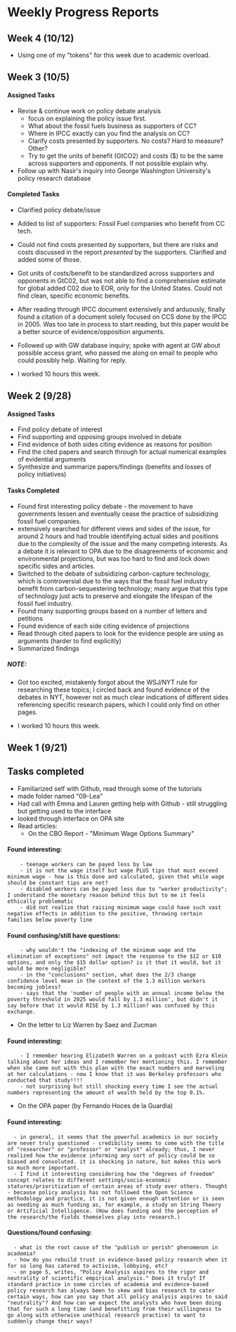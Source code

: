 # Weekly Progress Reports

## Week 4 (10/12)
- Using one of my "tokens" for this week due to academic overload.
 
## Week 3 (10/5)
#### Assigned Tasks
- Revise & continue work on policy debate analysis
    - focus on explaining the policy issue first.   
    - What about the fossil fuels business as supporters of CC?
    - Where in IPCC exactly can you find the analysis on CC?
    - Clarify costs presented by supporters. No costs? Hard to measure? Other?
    - Try to get the units of benefit (GtCO2) and costs ($) to be the same across supporters and opponents. If not possible explain why.
- Follow up with Nasir's inquiry into George Washington University's policy research database

#### Completed Tasks
- Clarified policy debate/issue
- Added to list of supporters: Fossil Fuel companies who benefit from CC tech.  
- Could not find costs presented *by* supporters, but there are risks and costs discussed in the report *presented* by the supporters. Clarified and added some of those.
- Got units of costs/benefit to be standardized across supporters and opponents in GtC02, but was not able to find a comprehensive estimate for global added C02 due to EOR, only for the United States. Could not find clean, specific economic benefits.
- After reading through IPCC document extensively and arduously, finally found a citation of a document solely focused on CCS done by the IPCC in 2005. Was too late in process to start reading, but this paper would be a better source of evidence/opposition arguments.  
- Followed up with GW database inquiry; spoke with agent at GW about possible access grant, who passed me along on email to people who could possibly help. Waiting for reply.

- I worked 10 hours this week.



## Week 2  (9/28)
#### Assigned Tasks
- Find policy debate of interest
- Find supporting and opposing groups involved in debate
- Find evidence of both sides citing evidence as reasons for position
- Find the cited papers and search through for actual numerical examples of evidential arguments
- Synthesize and summarize papers/findings (benefits and losses of policy initiatives)

#### Tasks Completed
- Found first interesting policy debate - the movement to have governments lessen and eventually cease the practice of subsidizing fossil fuel companies.
- extensively searched for different views and sides of the issue, for around 2 hours and had trouble identifying actual sides and positions due to the complexity of the issue and the many competing interests. As a debate it is relevant to OPA due to the disagreements of economic and environmental projections, but was too hard to find and lock down specific sides and articles.
- Switched to the debate of subsidizing carbon-capture technology, which is controversial due to the ways that the fossil fuel industry benefit from carbon-sequestering technology; many argue that this type of technology just acts to preserve and elongate the lifespan of the fossil fuel industry.
- Found many supporting groups based on a number of letters and petitions
- Found evidence of each side citing evidence of projections
- Read through cited papers to look for the evidence people are using as arguments (harder to find explicitly)
- Summarized findings

##### NOTE:
- Got too excited, mistakenly forgot about the WSJ/NYT rule for researching these topics; I circled back and found evidence of the debates in NYT, however not as much clear indications of different sides referencing specific research papers, which I could only find on other pages.

- I worked 10 hours this week.

## Week 1 (9/21)

## Tasks completed
- Familiarized self with Github, read through some of the tutorials
- made folder named "09-Lea"
- Had call with Emma and Lauren getting help with Github - still struggling but getting used to the interface
- looked through interface on OPA site
- Read articles:
   - On the CBO Report - "Minimum Wage Options Summary"
#### Found interesting:
        - teenage workers can be payed less by law
        - it is not the wage itself but wage PLUS tips that must exceed minimum wage - how is this done and calculated, given that while wage should be constant tips are not?
        - disabled workers can be payed less due to "worker productivity"; I understand the monetary reason behind this but to me it feels ethically problematic
        - did not realize that raising minimum wage could have such vast negative effects in addition to the positive, throwing certain families below poverty line
#### Found confusing/still have questions:
        - why wouldn't the "indexing of the minimum wage and the elimination of exceptions" not impact the response to the $12 or $10 options, and only the $15 dollar option? is it that it would, but it would be more negligible?
        - in the "conclusions" section, what does the 2/3 change confidence level mean in the context of the 1.3 million workers becoming jobless?
        - says that the 'number of people with an annual income below the poverty threshold in 2025 would fall by 1.3 million', but didn't it say before that it would RISE by 1.3 million? was confused by this exchange.


  - On the letter to Liz Warren by Saez and Zucman
####  Found interesting:
        - I remember hearing Elizabeth Warren on a podcast with Ezra Klein talking about her ideas and I remember her mentioning this. I remember when she came out with this plan with the exact numbers and marveling at her calculations - now I know that it was Berkeley professors who conducted that study!!!!
        - not surprising but still shocking every time I see the actual numbers representing the amount of wealth held by the top 0.1%.
  - On the OPA paper (by Fernando Hoces de la Guardia)
#### Found interesting:
      - in general, it seems that the powerful academics in our society are never truly questioned - credibility seems to come with the title of "researcher" or "professor" or "analyst" already; thus, I never realized how the evidence informing any sort of policy could be so biased and convoluted. it is shocking in nature, but makes this work so much more important.
      - I find it interesting considering how the "degrees of freedom" concept relates to different settings/socio-economic statures/prioritization of certain areas of study over others. Thought - because policy analysis has not followed the Open Science methodology and practice, it is not given enough attention or is seen as needing as much funding as, for example, a study on String Theory or Artificial Intelligence. (How does funding and the perception of the research/the fields themselves play into research.)
#### Questions/found confusing:
      - what is the root cause of the "publish or perish" phenomenon in academia?
      - how do you rebuild trust in evidence-based policy research when it for so long has catered to activism, lobbying, etc?
      - on page 5, writes, "Policy Analysis aspires to the rigor and neutrality of scientific empirical analysis." Does it truly? If standard practice in some circles of academia and evidence-based policy research has always been to skew and bias research to cater certain ways, how can you say that all policy analysis aspires to said "neutrality"? And how can we expect the analysts who have been doing that for such a long time (and benefitting from their willingness to go along with otherwise unethical research practice) to want to suddenly change their ways?
